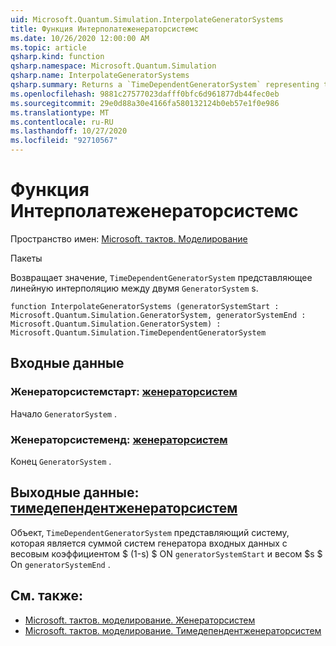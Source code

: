 ```yaml
---
uid: Microsoft.Quantum.Simulation.InterpolateGeneratorSystems
title: Функция Интерполатеженераторсистемс
ms.date: 10/26/2020 12:00:00 AM
ms.topic: article
qsharp.kind: function
qsharp.namespace: Microsoft.Quantum.Simulation
qsharp.name: InterpolateGeneratorSystems
qsharp.summary: Returns a `TimeDependentGeneratorSystem` representing the linear interpolation between two `GeneratorSystem`s.
ms.openlocfilehash: 9881c27577023dafff0bfc6d961877db44fec0eb
ms.sourcegitcommit: 29e0d88a30e4166fa580132124b0eb57e1f0e986
ms.translationtype: MT
ms.contentlocale: ru-RU
ms.lasthandoff: 10/27/2020
ms.locfileid: "92710567"
---
```

# <a name="interpolategeneratorsystems-function"></a>Функция Интерполатеженераторсистемс

Пространство имен: [Microsoft. тактов. Моделирование](xref:Microsoft.Quantum.Simulation)

Пакеты [](https://nuget.org/packages/)


Возвращает значение, `TimeDependentGeneratorSystem` представляющее линейную интерполяцию между двумя `GeneratorSystem` s.

```qsharp
function InterpolateGeneratorSystems (generatorSystemStart : Microsoft.Quantum.Simulation.GeneratorSystem, generatorSystemEnd : Microsoft.Quantum.Simulation.GeneratorSystem) : Microsoft.Quantum.Simulation.TimeDependentGeneratorSystem
```


## <a name="input"></a>Входные данные

### <a name="generatorsystemstart--generatorsystem"></a>Женераторсистемстарт: [женераторсистем](xref:Microsoft.Quantum.Simulation.GeneratorSystem)

Начало `GeneratorSystem` .


### <a name="generatorsystemend--generatorsystem"></a>Женераторсистеменд: [женераторсистем](xref:Microsoft.Quantum.Simulation.GeneratorSystem)

Конец `GeneratorSystem` .



## <a name="output--timedependentgeneratorsystem"></a>Выходные данные: [тимедепендентженераторсистем](xref:Microsoft.Quantum.Simulation.TimeDependentGeneratorSystem)

Объект, `TimeDependentGeneratorSystem` представляющий систему, которая является суммой систем генератора входных данных с весовым коэффициентом $ (1-s) $ ON `generatorSystemStart` и весом $s $ On `generatorSystemEnd` .

## <a name="see-also"></a>См. также:

- [Microsoft. тактов. моделирование. Женераторсистем](xref:Microsoft.Quantum.Simulation.GeneratorSystem)
- [Microsoft. тактов. моделирование. Тимедепендентженераторсистем](xref:Microsoft.Quantum.Simulation.TimeDependentGeneratorSystem)